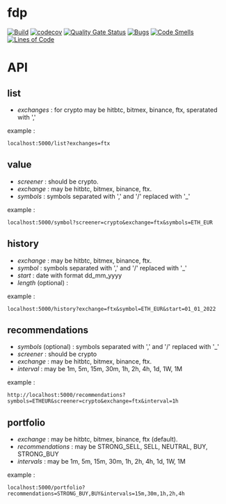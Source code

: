 fdp
=

[![Build](https://github.com/cedfactory/fdp/actions/workflows/deploy.yml/badge.svg)](https://github.com/cedfactory/fdp/actions)
[![codecov](https://codecov.io/gh/cedfactory/fdp/branch/main/graph/badge.svg)](https://codecov.io/gh/cedfactory/fdp)
[![Quality Gate Status](https://sonarcloud.io/api/project_badges/measure?project=cedfactory_fdp&metric=alert_status)](https://sonarcloud.io/dashboard?id=cedfactory_fdp)
[![Bugs](https://sonarcloud.io/api/project_badges/measure?project=cedfactory_fdp&metric=bugs)](https://sonarcloud.io/dashboard?id=cedfactory_fdp)
[![Code Smells](https://sonarcloud.io/api/project_badges/measure?project=cedfactory_fdp&metric=code_smells)](https://sonarcloud.io/dashboard?id=cedfactory_fdp)
[![Lines of Code](https://sonarcloud.io/api/project_badges/measure?project=cedfactory_fdp&metric=ncloc)](https://sonarcloud.io/dashboard?id=cedfactory_fdp)


API
=

## list

- *exchanges* : for crypto may be hitbtc, bitmex, binance, ftx, speratated with ','

example :

```
localhost:5000/list?exchanges=ftx
```

## value

- *screener* : should be crypto.
- *exchange* : may be hitbtc, bitmex, binance, ftx.
- *symbols* : symbols separated with ',' and '/' replaced with '_'

example :

```
localhost:5000/symbol?screener=crypto&exchange=ftx&symbols=ETH_EUR
```

## history

- *exchange* : may be hitbtc, bitmex, binance, ftx.
- *symbol* : symbols separated with ',' and '/' replaced with '_'
- *start* : date with format dd_mm_yyyy
- *length* (optional) : 

example :

```
localhost:5000/history?exchange=ftx&symbol=ETH_EUR&start=01_01_2022
```

## recommendations

- *symbols* (optional) : symbols separated with ',' and '/' replaced with '_'
- *screener* : should be crypto
- *exchange* : may be hitbtc, bitmex, binance, ftx.
- *interval* : may be 1m, 5m, 15m, 30m, 1h, 2h, 4h, 1d, 1W, 1M

example :

```
http://localhost:5000/recommendations?symbols=ETHEUR&screener=crypto&exchange=ftx&interval=1h
```

## portfolio

- *exchange* : may be hitbtc, bitmex, binance, ftx (default).
- *recommendations* : may be STRONG_SELL, SELL, NEUTRAL, BUY, STRONG_BUY
- *intervals* : may be 1m, 5m, 15m, 30m, 1h, 2h, 4h, 1d, 1W, 1M

example :

```
localhost:5000/portfolio?recommendations=STRONG_BUY,BUY&intervals=15m,30m,1h,2h,4h
```
